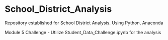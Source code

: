 # School_District_Analysis
Repository established for School District Analysis. Using Python, Anaconda

Module 5 Challenge - Utilize Student_Data_Challenge.ipynb for the analysis
